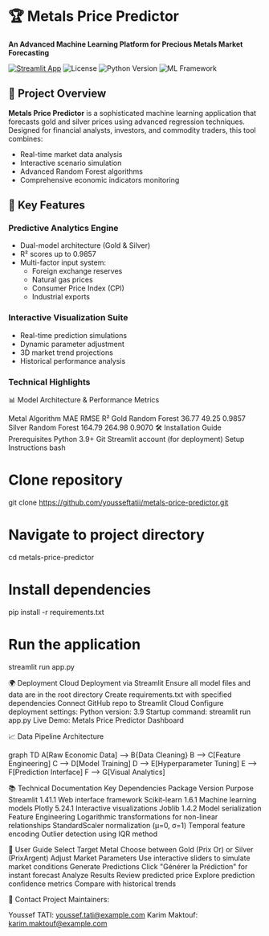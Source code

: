 # 🏆 Metals Price Predictor

**An Advanced Machine Learning Platform for Precious Metals Market Forecasting**

[![Streamlit App](https://static.streamlit.io/badges/streamlit_badge_black_white.svg)](https://metal-price-predictor-yousseftatii.streamlit.app)
![License](https://img.shields.io/badge/License-MIT-gold.svg)
![Python Version](https://img.shields.io/badge/Python-3.9%2B-blueviolet)
![ML Framework](https://img.shields.io/badge/Scikit--Learn-1.3.2-red)

## 🌟 Project Overview

**Metals Price Predictor** is a sophisticated machine learning application that forecasts gold and silver prices using advanced regression techniques. Designed for financial analysts, investors, and commodity traders, this tool combines:

- Real-time market data analysis
- Interactive scenario simulation
- Advanced Random Forest algorithms
- Comprehensive economic indicators monitoring


## 🚀 Key Features

### Predictive Analytics Engine
- Dual-model architecture (Gold & Silver)
- R² scores up to 0.9857
- Multi-factor input system:
  - Foreign exchange reserves
  - Natural gas prices
  - Consumer Price Index (CPI)
  - Industrial exports

### Interactive Visualization Suite
- Real-time prediction simulations
- Dynamic parameter adjustment
- 3D market trend projections
- Historical performance analysis

### Technical Highlights
    
📊 Model Architecture & Performance Metrics

Metal	Algorithm	MAE	RMSE	R²
Gold	Random Forest	36.77	49.25	0.9857
Silver	Random Forest	164.79	264.98	0.9070
🛠 Installation Guide
Prerequisites
Python 3.9+
Git
Streamlit account (for deployment)
Setup Instructions
bash

# Clone repository
git clone https://github.com/yousseftatii/metals-price-predictor.git

# Navigate to project directory
cd metals-price-predictor

# Install dependencies
pip install -r requirements.txt

# Run the application
streamlit run app.py

🌍 Deployment
Cloud Deployment via Streamlit
Ensure all model files and data are in the root directory
Create requirements.txt with specified dependencies
Connect GitHub repo to Streamlit Cloud
Configure deployment settings:
Python version: 3.9
Startup command: streamlit run app.py
Live Demo: Metals Price Predictor Dashboard

📈 Data Pipeline Architecture

graph TD
    A[Raw Economic Data] --> B{Data Cleaning}
    B --> C[Feature Engineering]
    C --> D[Model Training]
    D --> E[Hyperparameter Tuning]
    E --> F[Prediction Interface]
    F --> G[Visual Analytics]

📚 Technical Documentation
Key Dependencies
Package	Version	Purpose
Streamlit	1.41.1	Web interface framework
Scikit-learn	1.6.1	Machine learning models
Plotly	5.24.1	Interactive visualizations
Joblib	1.4.2	Model serialization
Feature Engineering
Logarithmic transformations for non-linear relationships
StandardScaler normalization (μ=0, σ=1)
Temporal feature encoding
Outlier detection using IQR method

📱 User Guide
Select Target Metal
Choose between Gold (Prix Or) or Silver (PrixArgent)
Adjust Market Parameters
Use interactive sliders to simulate market conditions
Generate Predictions
Click "Générer la Prédiction" for instant forecast
Analyze Results
Review predicted price
Explore prediction confidence metrics
Compare with historical trends

📧 Contact
Project Maintainers:

Youssef TATI: youssef.tati@example.com
Karim Maktouf: karim.maktouf@example.com
